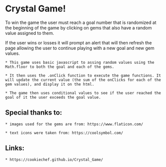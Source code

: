 # Crystal Game! 

To win the game the user must reach a goal number that is randomized at the beginning of the game by clicking on gems that also have a random value assigned to them. 

If the user wins or losses it will prompt an alert that will then refresh the page allowing the user to continue playing with a new goal and new gem values. 

    * This game uses basic javascript to assing random values using the Math.floor to both the goal and each of the gems. 

    * It then uses the .onClick function to execute the game functions. It will update the current value (the sum of the onClicks for each of the gem values), and display it on the html.

    * The game then uses conditional values to see if the user reached the goal of it the user exceeds the goal value. 

## Special thanks to: 

    * images used for the gems are from: https://www.flaticon.com/

    * text icons were taken from: https://coolsymbol.com/

## Links: 

    * https://cookiechef.github.io/Crystal_Game/
